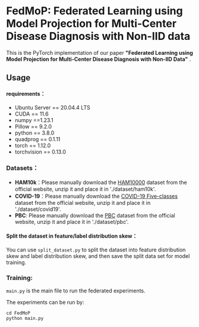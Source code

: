 # FedMoP: Federated Learning using Model Projection for Multi‑Center Disease Diagnosis with Non-IID data

This is the PyTorch implementation of our paper **"Federated Learning using Model Projection for Multi-Center Disease Diagnosis with Non-IID Data"** . 


## Usage

#### requirements：
- Ubuntu Server == 20.04.4 LTS
- CUDA == 11.6
- numpy ==1.23.1
- Pillow == 9.2.0
- python == 3.8.0
- quadprog == 0.1.11
- torch == 1.12.0
- torchvision == 0.13.0

### Datasets：

- **HAM10k**：Please manually download the [HAM10000](https://dataverse.harvard.edu/dataset.xhtml?persistentId=doi:10.7910/DVN/DBW86T) dataset from the official website, unzip it and place it in './dataset/ham10k'.
- **COVID-19**：Please manually download the [COVID-19 Five-classes](https://www.kaggle.com/datasets/edoardovantaggiato/covid19-xray-two-proposed-databases?select=Datasets)  dataset from the official website, unzip it  and place it in './dataset/covid19'.
- **PBC**:  Please manually download the [PBC](https://data.mendeley.com/datasets/snkd93bnjr/1) dataset from the official website, unzip it  and place it in './dataset/pbc'.



#### Split the dataset in feature/label distribution skew：

You can use `split_dataset.py`  to split the dataset into feature distribution skew and label distribution skew, and then save the split data set for model training.


### Training:

`main.py` is the main file to run the federated experiments.

The experiments can be run by:

```
cd FedMoP
python main.py
```


